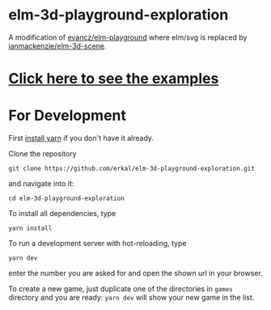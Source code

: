 # elm-3d-playground-exploration

A modification of [evancz/elm-playground](https://package.elm-lang.org/packages/evancz/elm-playground/latest/) where elm/svg is replaced by [ianmackenzie/elm-3d-scene](https://package.elm-lang.org/packages/ianmackenzie/elm-3d-scene/latest/).

# [Click here to see the examples](https://github.com/erkal/elm-3d-playground-exploration/blob/main/DEMOS.md)


# For Development 
First [install yarn](https://classic.yarnpkg.com/en/docs/install/#mac-stable) if you don't have it already.

Clone the repository
```
git clone https://github.com/erkal/elm-3d-playground-exploration.git
```
and navigate into it:
```
cd elm-3d-playground-exploration
```

To install all dependencies, type
```
yarn install
```

To run a development server with hot-reloading, type
```
yarn dev
```
enter the number you are asked for and open the shown url in your browser.

To create a new game, just duplicate one of the directories in `games` directory and you are ready: `yarn dev` will show your new game in the list.
